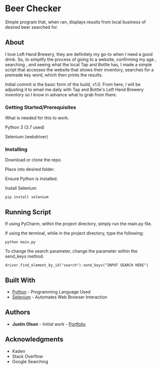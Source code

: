 # Beer Checker

Simple program that, when ran, displays results from local business of desired
 beer searched for.

## About

I love Left Hand Brewery, they are definitely my go-to when I need a good
 drink. So, to simplify the process of going to a website, confirming my age
 , searching
 , and seeing what the local Tap and Bottle has, I made a simple script that
  accesses the website that shows their inventory, searches for a premade
   key word, which then prints the results.
   
   Initial commit is the basic form of the build, v1.0. From here, I will be
    adjusting it to email me daily with Tap and Bottle's Left Hand Brewery
     inventory so I know in advance what to grab from there.
### Getting Started/Prerequisites

What is needed for this to work.

Python 3 (3.7 used)

Selenium (webdriver)


### Installing

Download or clone the repo.

Place into desired folder.

Ensure Python is installed.

Install Selenium
```
pip install selenium
```

## Running Script

If using PyCharm, within the project directory, simply run the main.py file.

If using the terminal, while in the project directory, type the following:
```
python main.py
```

To change the search parameter, change the parameter within the send_keys
 method.
```
driver.find_element_by_id("search").send_keys("INPUT SEARCH HERE")
```

## Built With

-   [Python](https://www.python.org/) - Programming Language Used
-   [Selenium](https://pypi.org/project/selenium/) - Automates Web Browser Interaction

## Authors

-   **Justin Olson** - _Initial work_ - [Portfolio](https://jodportfolio.herokuapp.com/)

## Acknowledgments

-   Kaden
-   Stack Overflow
-   Google Searching
